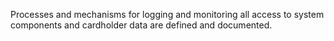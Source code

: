 Processes and mechanisms for logging and monitoring all access to system components and cardholder data are defined and documented.